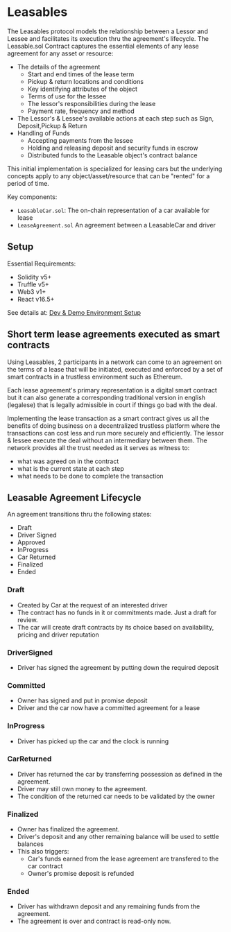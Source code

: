 

# Leasables 

The Leasables protocol models the relationship between a Lessor and Lessee and facilitates its execution thru the agreement's lifecycle. The Leasable.sol Contract captures the essential elements of any lease agreement for any asset or resource:

* The details of the agreement
  * Start and end times of the lease term
  * Pickup & return locations and conditions
  * Key identifying attributes of the object
  * Terms of use for the lessee
  * The lessor's responsibilities during the lease
  * Payment rate, frequency and method
* The Lessor's & Lessee's available actions at each step such as Sign, Deposit,Pickup & Return
* Handling of Funds
  * Accepting payments from the lessee
  * Holding and releasing deposit and security funds in escrow
  * Distributed funds to the Leasable object's contract balance

This initial implementation is specialized for leasing cars but the underlying concepts apply to any object/asset/resource that can be "rented" for a period of time.

Key components:
* `LeasableCar.sol`: The on-chain representation of a car available for lease
* `LeaseAgreement.sol` An agreement between a LeasableCar and driver
  
## Setup

Essential Requirements:
* Solidity v5+
* Truffle v5+
* Web3 v1+
* React v16.5+

See details at: [Dev & Demo Environment Setup](docs/dev_installation.md)


## Short term lease agreements executed as smart contracts

Using Leasables, 2 participants in a network can come to an agreement on the terms of a lease that will be initiated, executed and enforced by a set of smart contracts in a trustless environment such as Ethereum.

Each lease agreement's primary representation is a digital smart contract but it can also generate a corresponding traditional version in english (legalese) that is legally admissible in court if things go bad with the deal.

Implementing the lease transaction as a smart contract gives us all the benefits of doing business on a decentralized trustless platform where the transactions can cost less and run more securely and efficiently. The lessor & lessee execute the deal without an intermediary between them. The network provides all the trust needed as it serves as witness to:
* what was agreed on in the contract
* what is the current state at each step
* what needs to be done to complete the transaction


## Leasable Agreement Lifecycle

An agreement transitions thru the following states:
 * Draft
 * Driver Signed
 * Approved
 * InProgress
 * Car Returned
 * Finalized
 * Ended

### Draft
  * Created by Car at the request of an interested driver
  * The contract has no funds in it or commitments made. Just a draft for review.
  * The car will create draft contracts by its choice based on availability, pricing and driver reputation

### DriverSigned
  * Driver has signed the agreement by putting down the required deposit

### Committed
  * Owner has signed and put in promise deposit
  * Driver and the car now have a committed agreement for a lease
  
### InProgress
  * Driver has picked up the car and the clock is running

### CarReturned
  * Driver has returned the car by transferring possession as defined in the agreement.
  * Driver may still own money to the agreement.
  * The condition of the returned car needs to be validated by the owner
  
### Finalized
  * Owner has finalized the agreement. 
  * Driver's deposit and any other remaining balance will be used to settle balances
  * This also triggers:
    * Car's funds earned from the lease agreement are transfered to the car contract
    * Owner's promise deposit is refunded

### Ended
  * Driver has withdrawn deposit and any remaining funds from the agreement.
  * The agreement is over and contract is read-only now.


